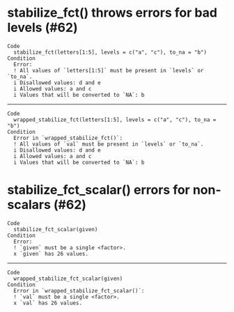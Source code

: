 # stabilize_fct() throws errors for bad levels (#62)

    Code
      stabilize_fct(letters[1:5], levels = c("a", "c"), to_na = "b")
    Condition
      Error:
      ! All values of `letters[1:5]` must be present in `levels` or `to_na`.
      i Disallowed values: d and e
      i Allowed values: a and c
      i Values that will be converted to `NA`: b

---

    Code
      wrapped_stabilize_fct(letters[1:5], levels = c("a", "c"), to_na = "b")
    Condition
      Error in `wrapped_stabilize_fct()`:
      ! All values of `val` must be present in `levels` or `to_na`.
      i Disallowed values: d and e
      i Allowed values: a and c
      i Values that will be converted to `NA`: b

# stabilize_fct_scalar() errors for non-scalars (#62)

    Code
      stabilize_fct_scalar(given)
    Condition
      Error:
      ! `given` must be a single <factor>.
      x `given` has 26 values.

---

    Code
      wrapped_stabilize_fct_scalar(given)
    Condition
      Error in `wrapped_stabilize_fct_scalar()`:
      ! `val` must be a single <factor>.
      x `val` has 26 values.

